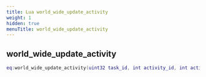 ```yaml
---
title: Lua world_wide_update_activity
weight: 1
hidden: true
menuTitle: world_wide_update_activity
---
```

## world_wide_update_activity
```lua
eq:world_wide_update_activity(uint32 task_id, int activity_id, int activity_count, uint8 min_status, uint8 max_status); -- void
```